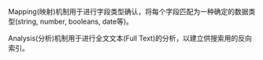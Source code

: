 Mapping(映射)机制用于进行字段类型确认，将每个字段匹配为一种确定的数据类型(string, number, booleans, date等)。

Analysis(分析)机制用于进行全文文本(Full Text)的分析，以建立供搜索用的反向索引。
